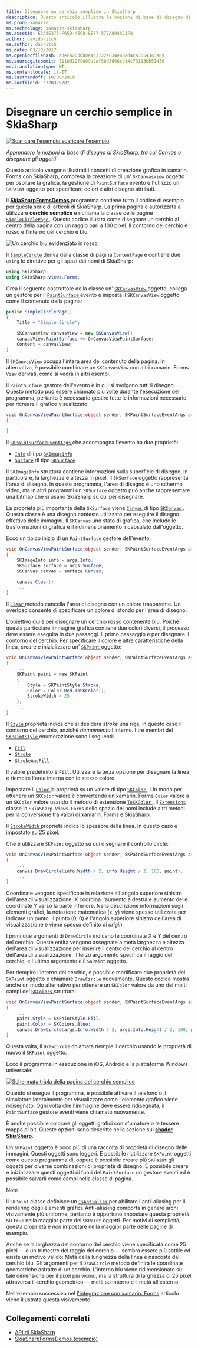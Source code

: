 ```yaml
---
title: Disegnare un cerchio semplice in SkiaSharp
description: Questo articolo illustra le nozioni di base di disegno di SkiaSharp, tra cui Canvas e oggetti disegno, nelle applicazioni xamarin. Forms e questo concetto è illustrato con esempio di codice.
ms.prod: xamarin
ms.technology: xamarin-skiasharp
ms.assetid: E3A4E373-F65D-45C8-8E77-577A804AC3F8
author: davidbritch
ms.author: dabritch
ms.date: 03/10/2017
ms.openlocfilehash: a3eca2036b0e4c2722e034e48ad4ca3054343a89
ms.sourcegitcommit: 5110d1279809a2af58d3d66cd14c78113bb51436
ms.translationtype: MT
ms.contentlocale: it-IT
ms.lasthandoff: 10/08/2019
ms.locfileid: "72032578"
---
```

# <a name="drawing-a-simple-circle-in-skiasharp"></a>Disegnare un cerchio semplice in SkiaSharp

[![Scaricare l'esempio](~/media/shared/download.png) scaricare l'esempio](https://docs.microsoft.com/samples/xamarin/xamarin-forms-samples/skiasharpforms-demos)

_Apprendere le nozioni di base di disegno di SkiaSharp, tra cui Canvas e disegnare gli oggetti_

Questo articolo vengono illustrati i concetti di creazione grafica in xamarin. Forms con SkiaSharp, compresa la creazione di un' `SKCanvasView` oggetto per ospitare la grafica, la gestione di `PaintSurface` evento e l'utilizzo un `SKPaint` oggetto per specificare colori e altri disegno attributi.

Il [ **SkiaSharpFormsDemos** ](https://docs.microsoft.com/samples/xamarin/xamarin-forms-samples/skiasharpforms-demos) programma contiene tutto il codice di esempio per questa serie di articoli di SkiaSharp. La prima pagina è autorizzata a utilizzare **cerchio semplice** e richiama la classe delle pagine [ `SimpleCirclePage` ](https://github.com/xamarin/xamarin-forms-samples/blob/master/SkiaSharpForms/Demos/Demos/SkiaSharpFormsDemos/Basics/SimpleCirclePage.cs). Questo codice illustra come disegnare un cerchio al centro della pagina con un raggio pari a 100 pixel. Il contorno del cerchio è rosso e l'interno del cerchio è blu.

![](circle-images/circleexample.png "Un cerchio blu evidenziato in rosso")

Il [ `SimpleCircle` ](https://github.com/xamarin/xamarin-forms-samples/blob/master/SkiaSharpForms/Demos/Demos/SkiaSharpFormsDemos/Basics/SimpleCirclePage.cs) deriva dalla classe di pagina `ContentPage` e contiene due `using` le direttive per gli spazi dei nomi di SkiaSharp:

```csharp
using SkiaSharp;
using SkiaSharp.Views.Forms;
```

Crea il seguente costruttore della classe un' [ `SKCanvasView` ](xref:SkiaSharp.Views.Forms.SKCanvasView) oggetto, collega un gestore per il [ `PaintSurface` ](xref:SkiaSharp.Views.Forms.SKCanvasView.PaintSurface) evento e imposta il `SKCanvasView` oggetto come il contenuto della pagina:

```csharp
public SimpleCirclePage()
{
    Title = "Simple Circle";

    SKCanvasView canvasView = new SKCanvasView();
    canvasView.PaintSurface += OnCanvasViewPaintSurface;
    Content = canvasView;
}
```

Il `SKCanvasView` occupa l'intera area del contenuto della pagina. In alternativa, è possibile combinare un `SKCanvasView` con altri xamarin. Forms `View` derivati, come si vedrà in altri esempi.

Il `PaintSurface` gestore dell'evento è in cui si svolgono tutti il disegno. Questo metodo può essere chiamato più volte durante l'esecuzione del programma, pertanto è necessario gestire tutte le informazioni necessarie per ricreare il grafico visualizzato:

```csharp
void OnCanvasViewPaintSurface(object sender, SKPaintSurfaceEventArgs args)
{
    ...
}

```

Il [ `SKPaintSurfaceEventArgs` ](xref:SkiaSharp.Views.Forms.SKPaintSurfaceEventArgs) che accompagna l'evento ha due proprietà:

- [`Info`](xref:SkiaSharp.Views.Forms.SKPaintSurfaceEventArgs.Info) di tipo [`SKImageInfo`](xref:SkiaSharp.SKImageInfo)
- [`Surface`](xref:SkiaSharp.Views.Forms.SKPaintSurfaceEventArgs.Surface) di tipo [`SKSurface`](xref:SkiaSharp.SKSurface)

Il `SKImageInfo` struttura contiene informazioni sulla superficie di disegno, in particolare, la larghezza e altezza in pixel. Il `SKSurface` oggetto rappresenta l'area di disegno. In questo programma, l'area di disegno è uno schermo video, ma in altri programmi un `SKSurface` oggetto può anche rappresentare una bitmap che si usano SkiaSharp su cui per disegnare.

La proprietà più importante della `SKSurface` viene [ `Canvas` ](xref:SkiaSharp.SKSurface.Canvas) di tipo [ `SKCanvas` ](xref:SkiaSharp.SKCanvas). Questa classe è una disegno contesto utilizzato per eseguire il disegno effettivo delle immagini. Il `SKCanvas` uno stato di grafica, che include le trasformazioni di grafica e il ridimensionamento incapsulato dall'oggetto.

Ecco un tipico inizio di un `PaintSurface` gestore dell'evento:

```csharp
void OnCanvasViewPaintSurface(object sender, SKPaintSurfaceEventArgs args)
{
    SKImageInfo info = args.Info;
    SKSurface surface = args.Surface;
    SKCanvas canvas = surface.Canvas;

    canvas.Clear();
    ...
}

```

Il [ `Clear` ](xref:SkiaSharp.SKCanvas.Clear) metodo cancella l'area di disegno con un colore trasparente. Un overload consente di specificare un colore di sfondo per l'area di disegno.

L'obiettivo qui è per disegnare un cerchio rosso contenente blu. Poiché questa particolare immagine grafica contiene due colori diversi, il processo deve essere eseguita in due passaggi. Il primo passaggio è per disegnare il contorno del cerchio. Per specificare il colore e altre caratteristiche della linea, creare e inizializzare un' [ `SKPaint` ](xref:SkiaSharp.SKPaint) oggetto:

```csharp
void OnCanvasViewPaintSurface(object sender, SKPaintSurfaceEventArgs args)
{
    ...
    SKPaint paint = new SKPaint
    {
        Style = SKPaintStyle.Stroke,
        Color = Color.Red.ToSKColor(),
        StrokeWidth = 25
    };
    ...
}
```

Il [ `Style` ](xref:SkiaSharp.SKPaint.Style) proprietà indica che si desidera *stroke* una riga, in questo caso il contorno del cerchio, anziché *riempimento* l'interno. I tre membri del [ `SKPaintStyle` ](xref:SkiaSharp.SKPaintStyle) enumerazione sono i seguenti:

- [`Fill`](xref:SkiaSharp.SKPaintStyle.Fill)
- [`Stroke`](xref:SkiaSharp.SKPaintStyle.Stroke)
- [`StrokeAndFill`](xref:SkiaSharp.SKPaintStyle.StrokeAndFill)

Il valore predefinito è `Fill`. Utilizzare la terza opzione per disegnare la linea e riempire l'area interna con lo stesso colore.

Impostare il [ `Color` ](xref:SkiaSharp.SKPaint.Color) la proprietà su un valore di tipo [ `SKColor` ](xref:SkiaSharp.SKColor). Un modo per ottenere un `SKColor` valore è convertendo un xamarin. Forms `Color` valore a un `SKColor` valore usando il metodo di estensione [ `ToSKColor` ](xref:SkiaSharp.Views.Forms.Extensions.ToSKColor*). Il [ `Extensions` ](xref:SkiaSharp.Views.Forms.Extensions) classe la `SkiaSharp.Views.Forms` dello spazio dei nomi include altri metodi per la conversione tra valori di xamarin. Forms e SkiaSharp.

Il [ `StrokeWidth` ](xref:SkiaSharp.SKPaint.StrokeWidth) proprietà indica lo spessore della linea. In questo caso è impostato su 25 pixel.

Che è utilizzare `SKPaint` oggetto su cui disegnare il controllo circle:

```csharp
void OnCanvasViewPaintSurface(object sender, SKPaintSurfaceEventArgs args)
{
    ...
    canvas.DrawCircle(info.Width / 2, info.Height / 2, 100, paint);
    ...
}
```

Coordinate vengono specificate in relazione all'angolo superiore sinistro dell'area di visualizzazione. X coordina l'aumento a destra e aumento delle coordinate Y verso la parte inferiore. Nella descrizione informazioni sugli elementi grafici, la notazione matematica (x, y) viene spesso utilizzata per indicare un punto. Il punto (0, 0) è l'angolo superiore sinistro dell'area di visualizzazione e viene spesso definito di *origin*.

I primi due argomenti di `DrawCircle` indicano le coordinate X e Y del centro del cerchio. Queste entità vengono assegnate a metà larghezza e altezza dell'area di visualizzazione per inserire il centro del cerchio al centro dell'area di visualizzazione. Il terzo argomento specifica il raggio del cerchio, e l'ultimo argomento è il `SKPaint` oggetto.

Per riempire l'interno del cerchio, è possibile modificare due proprietà del `SKPaint` oggetto e chiamare `DrawCircle` nuovamente. Questo codice mostra anche un modo alternativo per ottenere un `SKColor` valore da uno dei molti campi del [ `SKColors` ](xref:SkiaSharp.SKColors) struttura:

```csharp
void OnCanvasViewPaintSurface(object sender, SKPaintSurfaceEventArgs args)
{
    ...
    paint.Style = SKPaintStyle.Fill;
    paint.Color = SKColors.Blue;
    canvas.DrawCircle(args.Info.Width / 2, args.Info.Height / 2, 100, paint);
}
```

Questa volta, il `DrawCircle` chiamata riempie il cerchio usando le proprietà di nuovo il `SKPaint` oggetto.

Ecco il programma in esecuzione in iOS, Android e la piattaforma Windows universale:

[![](circle-images/simplecircle-small.png "Schermata tripla della pagina del cerchio semplice")](circle-images/simplecircle-large.png#lightbox "Schermata tripla della pagina del cerchio semplice")

Quando si esegue il programma, è possibile attivare il telefono o il simulatore lateralmente per visualizzare come l'elemento grafico viene ridisegnato. Ogni volta che l'immagine deve essere ridisegnata, il `PaintSurface` gestore eventi viene chiamato nuovamente.

È anche possibile colorare gli oggetti grafici con sfumature o le tessere mappa di bit. Queste opzioni sono descritte nella sezione sul [ **shader SkiaSharp**](../effects/shaders/index.md).

Un `SKPaint` oggetto è poco più di una raccolta di proprietà di disegno delle immagini. Questi oggetti sono leggeri. È possibile riutilizzare `SKPaint` oggetti come questo programma di, oppure è possibile creare più `SKPaint` gli oggetti per diverse combinazioni di proprietà di disegno. È possibile creare e inizializzare questi oggetti di fuori del `PaintSurface` un gestore eventi ed è possibile salvarli come campi nella classe di pagina.

> [!NOTE]
> Il `SKPaint` classe definisce un [ `IsAntialias` ](xref:SkiaSharp.SKPaint.IsAntialias) per abilitare l'anti-aliasing per il rendering degli elementi grafici. Anti-aliasing comporta in genere archi visivamente più uniforme, pertanto è opportuno impostare questa proprietà su `true` nella maggior parte dei `SKPaint` oggetti. Per motivi di semplicità, questa proprietà è _non_ impostare nella maggior parte delle pagine di esempio.

Anche se la larghezza del contorno del cerchio viene specificata come 25 pixel &mdash; o un trimestre del raggio del cerchio &mdash; sembra essere più sottile ed esiste un motivo valido: Metà della lunghezza della linea è nascosta dal cerchio blu. Gli argomenti per il `DrawCircle` metodo definirà le coordinate geometriche astratte di un cerchio. L'interno blu viene ridimensionato su tale dimensione per il pixel più vicino, ma la struttura di larghezza di 25 pixel attraversa il cerchio geometrico &mdash; metà su interno e il metà all'esterno.

Nell'esempio successivo nel [l'integrazione con xamarin. Forms](~/xamarin-forms/user-interface/graphics/skiasharp/basics/integration.md) articolo viene illustrata questa visivamente.

## <a name="related-links"></a>Collegamenti correlati

- [API di SkiaSharp](https://docs.microsoft.com/dotnet/api/skiasharp)
- [SkiaSharpFormsDemos (esempio)](https://docs.microsoft.com/samples/xamarin/xamarin-forms-samples/skiasharpforms-demos)
